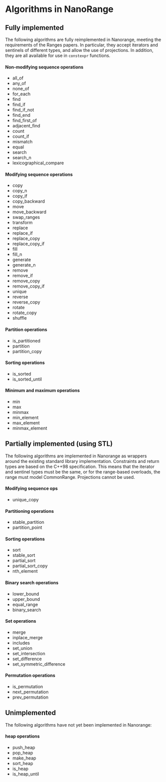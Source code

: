 # Algorithms in NanoRange #

## Fully implemented ##

The following algorithms are fully reimplemented in Nanorange,
meeting the requirements of the Ranges papers. In particular, they accept
iterators and sentinels of different types, and allow the use of projections.
In addition, they are all available for use in `constexpr` functions.

#### Non-modifying sequence operations ####

* all_of
* any_of
* none_of
* for_each
* find
* find_if
* find_if_not
* find_end
* find_first_of
* adjacent_find
* count
* count_if
* mismatch
* equal
* search
* search_n
* lexicographical_compare

#### Modifying sequence operations ####

* copy
* copy_n
* copy_if
* copy_backward
* move
* move_backward
* swap_ranges
* transform
* replace
* replace_if
* replace_copy
* replace_copy_if
* fill
* fill_n
* generate
* generate_n
* remove
* remove_if
* remove_copy
* remove_copy_if
* unique
* reverse
* reverse_copy
* rotate
* rotate_copy
* shuffle

#### Partition operations ####

* is_partitioned
* partition
* partition_copy

#### Sorting operations ####

* is_sorted
* is_sorted_until

#### Minimum and maximum operations ####

* min
* max
* minmax
* min_element
* max_element
* minmax_element

## Partially implemented (using STL) ##

The following algorithms are implemented in Nanorange as wrappers around the
existing standard library implementation. Constraints and return types are based
on the C++98 specification. This means that the iterator and sentinel types
must be the same, or for the range-based overloads, the range must model
CommonRange. Projections cannot be used.

#### Modifying sequence ops ####

* unique_copy

#### Partitioning operations ####

* stable_partition
* partition_point

#### Sorting operations ####

* sort
* stable_sort
* partial_sort
* partial_sort_copy
* nth_element

#### Binary search operations ####

* lower_bound
* upper_bound
* equal_range
* binary_search

#### Set operations ####

* merge
* inplace_merge
* includes
* set_union
* set_intersection
* set_difference
* set_symmetric_difference

#### Permutation operations ####

* is_permutation
* next_permutation
* prev_permutation

## Unimplemented ##

The following algorithms have not yet been implemented in Nanorange:

#### heap operations ####

* push_heap
* pop_heap
* make_heap
* sort_heap
* is_heap
* is_heap_until
